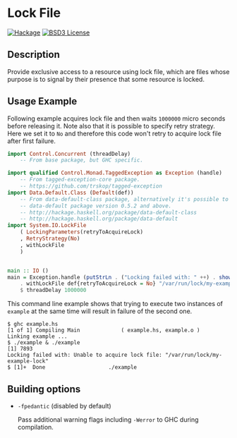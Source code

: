 Lock File
=========

[![Hackage](http://img.shields.io/hackage/v/lock-file.svg)][Hackage: lock-file]
[![BSD3 License](http://img.shields.io/badge/license-BSD3-brightgreen.svg)][tl;dr Legal: BSD3]


Description
-----------

Provide exclusive access to a resource using lock file, which are files whose
purpose is to signal by their presence that some resource is locked.


Usage Example
-------------

Following example acquires lock file and then waits `1000000` micro seconds
before releasing it. Note also that it is possible to specify retry strategy.
Here we set it to `No` and therefore this code won't retry to acquire lock file
after first failure.

```Haskell
import Control.Concurrent (threadDelay)
    -- From base package, but GHC specific.

import qualified Control.Monad.TaggedException as Exception (handle)
    -- From tagged-exception-core package.
    -- https://github.com/trskop/tagged-exception
import Data.Default.Class (Default(def))
    -- From data-default-class package, alternatively it's possible to use
    -- data-default package version 0.5.2 and above.
    -- http://hackage.haskell.org/package/data-default-class
    -- http://hackage.haskell.org/package/data-default
import System.IO.LockFile
    ( LockingParameters(retryToAcquireLock)
    , RetryStrategy(No)
    , withLockFile
    )


main :: IO ()
main = Exception.handle (putStrLn . ("Locking failed with: " ++) . show)
    . withLockFile def{retryToAcquireLock = No} "/var/run/lock/my-example-lock"
    $ threadDelay 1000000
```

This command line example shows that trying to execute two instances of
`example` at the same time will result in failure of the second one.

```
$ ghc example.hs
[1 of 1] Compiling Main             ( example.hs, example.o )
Linking example ...
$ ./example & ./example
[1] 7893
Locking failed with: Unable to acquire lock file: "/var/run/lock/my-example-lock"
$ [1]+  Done                    ./example
```


Building options
----------------

* `-fpedantic` (disabled by default)

  Pass additional warning flags including `-Werror` to GHC during compilation.



[Hackage: lock-file]:
  https://hackage.haskell.org/package/lock-file
  "Hackage: lock-file"
[tl;dr Legal: BSD3]:
  https://tldrlegal.com/license/bsd-3-clause-license-%28revised%29
  "BSD 3-Clause License (Revised)"
